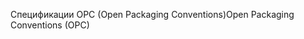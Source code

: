 <span data-ttu-id="2b878-101">Спецификации OPC (Open Packaging Conventions)</span><span class="sxs-lookup"><span data-stu-id="2b878-101">Open Packaging Conventions (OPC)</span></span>